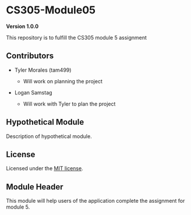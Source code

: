 # CS305-Module05

**Version 1.0.0**

This repository is to fulfill the CS305 module 5 assignment

## Contributors

- Tyler Morales (tam499)
  - Will work on planning the project
   
- Logan Samstag
  - Will work with Tyler to plan the project   

## Hypothetical Module

Description of hypothetical module.

## License 

Licensed under the [MIT license](LICENSE).

## Module Header 

This module will help users of the application complete the assignment for module 5. 
